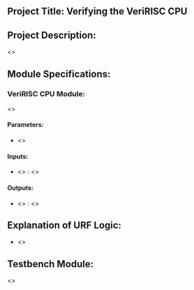 ## Project Title: Verifying the VeriRISC CPU

## Project Description:
<>
## Module Specifications:

### VeriRISC CPU Module:
<>
#### Parameters:
- <>


#### Inputs:
- <> : <>


#### Outputs:
- <> : <>

## Explanation of URF Logic:
- <>

## Testbench Module:
<>
